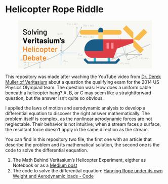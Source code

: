 # Helicopter Rope Riddle

<figure>
  <img src="https://github.com/arielya/HangingRopeProblem/blob/main/images/SolvingVeritasiumsHelicopterDebate.png" alt=".." title="Optional title" />
</figure>

This repository was made after waching the YouTube video from [Dr. Derek Muller of Veritasium](https://www.youtube.com/watch?v=q-_7y0WUnW4) about a question the qualifying exam for the 2014 US Physics Olympiad team. The question was: How does a uniform cable beneath a helicopter hang? A, B, or C may seem like a straightforward question, but the answer isn’t quite so obvious.

I applied the laws of motion and aerodynamic analysis to develop a differential equation to discover the right answer mathematically. The problem itself is complex, as the nonlinear aerodynamic forces are not neglectable. Their behavior is not intuitive; when a stream faces a surface, the resultant force doesn’t apply in the same direction as the stream.

You can find in this repository two file, the first one with an article that describe the problem and its mathematical solution, the second one is the code to solve the differential eaquation.

1. The Math Behind Veritasium’s Helicopter Experiment, eigther as Notebook or as a [Medium post](https://medium.com/@ariel.yaniv/the-math-behind-veritasiums-helicopter-experiment-fa309880fa4a)
2. The code to solve the differential equation: [Hanging Rope under its own Weight and Aerodynamic loads - Code](https://github.com/arielya/HangingRopeProblem/blob/main/Hanging_rope_under_its_own_weight_and_aerodynamic_loads_Code.ipynb)
